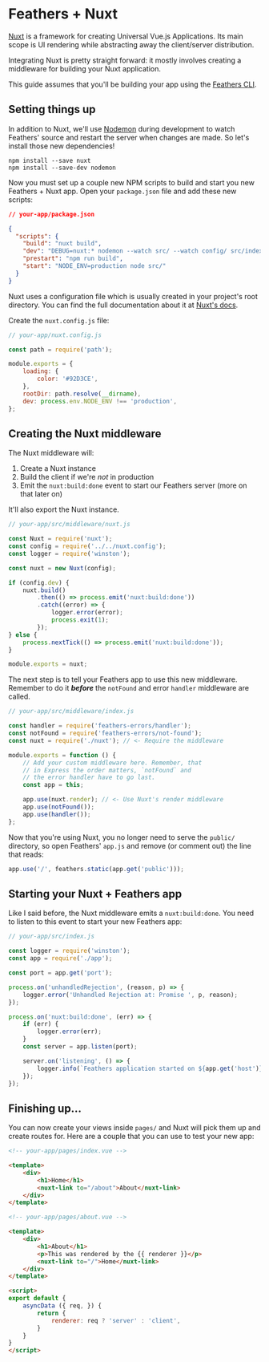 # Feathers + Nuxt

[Nuxt](https://nuxtjs.org/) is a framework for creating Universal Vue.js Applications. Its main scope is UI rendering while abstracting away the client/server distribution.

Integrating Nuxt is pretty straight forward: it mostly involves creating a middleware for building your Nuxt application.

This guide assumes that you'll be building your app using the [Feathers CLI](https://github.com/feathersjs/feathers-cli).

## Setting things up

In addition to Nuxt, we'll use [Nodemon](https://nodemon.io/) during development to watch Feathers' source and restart the server when changes are made. So let's install those new dependencies!

```shell
npm install --save nuxt
npm install --save-dev nodemon
```

Now you must set up a couple new NPM scripts to build and start you new Feathers + Nuxt app. Open your `package.json` file and add these new scripts:

```json
// your-app/package.json

{
  "scripts": {
    "build": "nuxt build",
    "dev": "DEBUG=nuxt:* nodemon --watch src/ --watch config/ src/index.js",
    "prestart": "npm run build",
    "start": "NODE_ENV=production node src/"
  }
}
```

Nuxt uses a configuration file which is usually created in your project's root directory. You can find the full documentation about it at [Nuxt's docs](https://nuxtjs.org/guide/configuration/).

Create the `nuxt.config.js` file:

```javascript
// your-app/nuxt.config.js

const path = require('path');

module.exports = {
    loading: {
        color: '#92D3CE',
    },
    rootDir: path.resolve(__dirname),
    dev: process.env.NODE_ENV !== 'production',
};
```

## Creating the Nuxt middleware

The Nuxt middleware will:

1. Create a Nuxt instance
2. Build the client if we're *not* in production
3. Emit the `nuxt:build:done` event to start our Feathers server (more on that later on)

It'll also export the Nuxt instance.

```javascript
// your-app/src/middleware/nuxt.js

const Nuxt = require('nuxt');
const config = require('../../nuxt.config');
const logger = require('winston');

const nuxt = new Nuxt(config);

if (config.dev) {
    nuxt.build()
        .then(() => process.emit('nuxt:build:done'))
        .catch((error) => {
            logger.error(error);
            process.exit(1);
        });
} else {
    process.nextTick(() => process.emit('nuxt:build:done'));
}

module.exports = nuxt;
```

The next step is to tell your Feathers app to use this new middleware. Remember to do it ***before*** the `notFound` and error `handler` middleware are called.

```javascript
// your-app/src/middleware/index.js

const handler = require('feathers-errors/handler');
const notFound = require('feathers-errors/not-found');
const nuxt = require('./nuxt'); // <- Require the middleware

module.exports = function () {
    // Add your custom middleware here. Remember, that
    // in Express the order matters, `notFound` and
    // the error handler have to go last.
    const app = this;

    app.use(nuxt.render); // <- Use Nuxt's render middleware
    app.use(notFound());
    app.use(handler());
};
```

Now that you're using Nuxt, you no longer need to serve the `public/` directory, so open Feathers' `app.js` and remove (or comment out) the line that reads:

```javascript
app.use('/', feathers.static(app.get('public')));
```

## Starting your Nuxt + Feathers app

Like I said before, the Nuxt middleware emits a `nuxt:build:done`. You need to listen to this event to start your new Feathers app:

```javascript
// your-app/src/index.js

const logger = require('winston');
const app = require('./app');

const port = app.get('port');

process.on('unhandledRejection', (reason, p) => {
    logger.error('Unhandled Rejection at: Promise ', p, reason);
});

process.on('nuxt:build:done', (err) => {
    if (err) {
        logger.error(err);
    }
    const server = app.listen(port);

    server.on('listening', () => {
        logger.info(`Feathers application started on ${app.get('host')}:${port}`);
    });
});
```

## Finishing up…

You can now create your views inside `pages/` and Nuxt will pick them up and create routes for. Here are a couple that you can use to test your new app:

```html
<!-- your-app/pages/index.vue -->

<template>
    <div>
        <h1>Home</h1>
        <nuxt-link to="/about">About</nuxt-link>
    </div>
</template>
```

```html
<!-- your-app/pages/about.vue -->

<template>
    <div>
        <h1>About</h1>
        <p>This was rendered by the {{ renderer }}</p>
        <nuxt-link to="/">Home</nuxt-link>
    </div>
</template>

<script>
export default {
    asyncData ({ req, }) {
        return {
            renderer: req ? 'server' : 'client',
        }
    }
}
</script>
```

